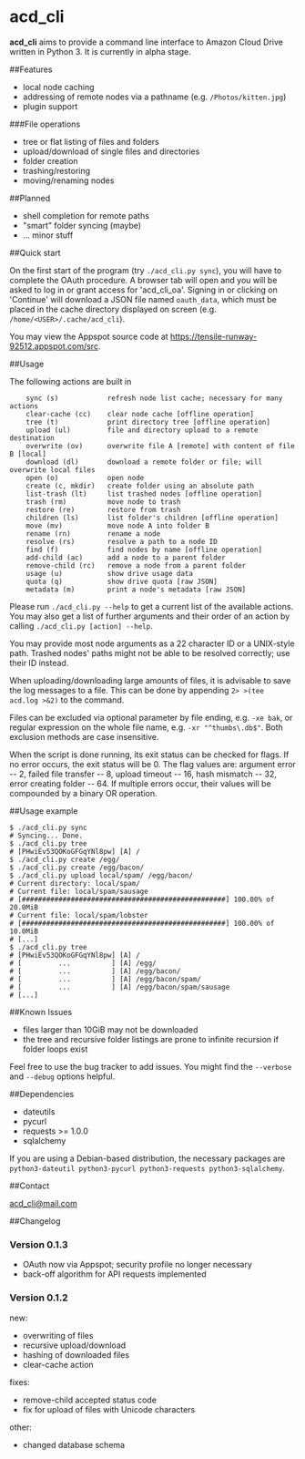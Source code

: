 acd_cli
=======

**acd_cli** aims to provide a command line interface to Amazon Cloud Drive written in Python 3. 
It is currently in alpha stage.

##Features

 * local node caching
 * addressing of remote nodes via a pathname (e.g. `/Photos/kitten.jpg`)
 * plugin support

###File operations
 * tree or flat listing of files and folders
 * upload/download of single files and directories
 * folder creation
 * trashing/restoring
 * moving/renaming nodes

##Planned

 * shell completion for remote paths
 * "smart" folder syncing (maybe)
 * ... minor stuff

##Quick start

On the first start of the program (try ``./acd_cli.py sync``), you will have to complete the OAuth procedure.
A browser tab will open and you will be asked to log in or grant access for 'acd_cli_oa'.
Signing in or clicking on 'Continue' will download a JSON file named `oauth_data`,
which must be placed in the cache directory displayed on screen (e.g. `/home/<USER>/.cache/acd_cli`).

You may view the Appspot source code at https://tensile-runway-92512.appspot.com/src. 

##Usage

The following actions are built in

```
    sync (s)            refresh node list cache; necessary for many actions
    clear-cache (cc)    clear node cache [offline operation]
    tree (t)            print directory tree [offline operation]
    upload (ul)         file and directory upload to a remote destination
    overwrite (ov)      overwrite file A [remote] with content of file B [local]
    download (dl)       download a remote folder or file; will overwrite local files
    open (o)            open node
    create (c, mkdir)   create folder using an absolute path
    list-trash (lt)     list trashed nodes [offline operation]
    trash (rm)          move node to trash
    restore (re)        restore from trash
    children (ls)       list folder's children [offline operation]
    move (mv)           move node A into folder B
    rename (rn)         rename a node
    resolve (rs)        resolve a path to a node ID
    find (f)            find nodes by name [offline operation]
    add-child (ac)      add a node to a parent folder
    remove-child (rc)   remove a node from a parent folder
    usage (u)           show drive usage data
    quota (q)           show drive quota [raw JSON]
    metadata (m)        print a node's metadata [raw JSON]
```

Please run ``./acd_cli.py --help`` to get a current list of the available actions. 
You may also get a list of further arguments and their order of an action by calling ``./acd_cli.py [action] --help``.

You may provide most node arguments as a 22 character ID or a UNIX-style path. 
Trashed nodes' paths might not be able to be resolved correctly; use their ID instead.

When uploading/downloading large amounts of files, it is advisable to save the log messages to a file. 
This can be done by appending `2> >(tee acd.log >&2)` to the command.

Files can be excluded via optional parameter by file ending, e.g. `-xe bak`, 
or regular expression on the whole file name, e.g. `-xr "^thumbs\.db$"`. 
Both exclusion methods are case insensitive. 

When the script is done running, its exit status can be checked for flags. If no error occurs, the exit status 
will be 0. The flag values are: 
argument error -- 2,
failed file transfer -- 8,
upload timeout -- 16,
hash mismatch -- 32,
error creating folder -- 64.
If multiple errors  occur, their values will be compounded by a binary OR operation.

##Usage example

```
$ ./acd_cli.py sync
# Syncing... Done.
$ ./acd_cli.py tree
# [PHwiEv53QOKoGFGqYNl8pw] [A] /
$ ./acd_cli.py create /egg/
$ ./acd_cli.py create /egg/bacon/
$ ./acd_cli.py upload local/spam/ /egg/bacon/
# Current directory: local/spam/
# Current file: local/spam/sausage
# [##################################################] 100.00% of 20.0MiB
# Current file: local/spam/lobster
# [##################################################] 100.00% of 10.0MiB
# [...]
$ ./acd_cli.py tree
# [PHwiEv53QOKoGFGqYNl8pw] [A] /
# [         ...          ] [A] /egg/
# [         ...          ] [A] /egg/bacon/
# [         ...          ] [A] /egg/bacon/spam/
# [         ...          ] [A] /egg/bacon/spam/sausage
# [...]
```

##Known Issues

 * files larger than 10GiB may not be downloaded
 * the tree and recursive folder listings are prone to infinite recursion if folder loops exist

Feel free to use the bug tracker to add issues. You might find the `--verbose` and `--debug` options helpful. 

##Dependencies

 * dateutils
 * pycurl
 * requests >= 1.0.0
 * sqlalchemy

If you are using a Debian-based distribution, the necessary packages are ``python3-dateutil python3-pycurl python3-requests python3-sqlalchemy``.

##Contact

acd_cli@mail.com

##Changelog

### Version 0.1.3
 * OAuth now via Appspot; security profile no longer necessary
 * back-off algorithm for API requests implemented

### Version 0.1.2
new:
 * overwriting of files
 * recursive upload/download
 * hashing of downloaded files
 * clear-cache action

fixes:
 * remove-child accepted status code
 * fix for upload of files with Unicode characters
 
other:
 * changed database schema
